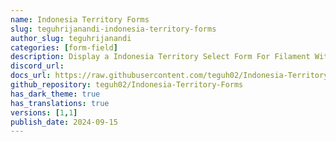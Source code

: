 ```yaml
---
name: Indonesia Territory Forms
slug: teguhrijanandi-indonesia-territory-forms
author_slug: teguhrijanandi
categories: [form-field]
description: Display a Indonesia Territory Select Form For Filament Within the Zip-Code Without Any Seeder Needed
discord_url: 
docs_url: https://raw.githubusercontent.com/teguh02/Indonesia-Territory-Forms/main/README.md
github_repository: teguh02/Indonesia-Territory-Forms
has_dark_theme: true
has_translations: true
versions: [1,1]
publish_date: 2024-09-15
---
```

